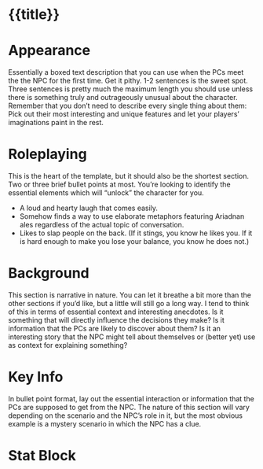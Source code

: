 # {{title}}

# Appearance

Essentially a boxed text description that you can use when the PCs meet the the NPC for the first time. Get it pithy. 1-2 sentences is the sweet spot. Three sentences is pretty much the maximum length you should use unless there is something truly and outrageously unusual about the character. Remember that you don’t need to describe every single thing about them: Pick out their most interesting and unique features and let your players’ imaginations paint in the rest.

# Roleplaying

This is the heart of the template, but it should also be the shortest section. Two or three brief bullet points at most. You’re looking to identify the essential elements which will “unlock” the character for you.

- A loud and hearty laugh that comes easily.
- Somehow finds a way to use elaborate metaphors featuring Ariadnan ales regardless of the actual topic of conversation.
- Likes to slap people on the back. (If it stings, you know he likes you. If it is hard enough to make you lose your balance, you know he does not.)

# Background

This section is narrative in nature. You can let it breathe a bit more than the other sections if you’d like, but a little will still go a long way. I tend to think of this in terms of essential context and interesting anecdotes. Is it something that will directly influence the decisions they make? Is it information that the PCs are likely to discover about them? Is it an interesting story that the NPC might tell about themselves or (better yet) use as context for explaining something?

# Key Info

In bullet point format, lay out the essential interaction or information that the PCs are supposed to get from the NPC. The nature of this section will vary depending on the scenario and the NPC’s role in it, but the most obvious example is a mystery scenario in which the NPC has a clue.

# Stat Block